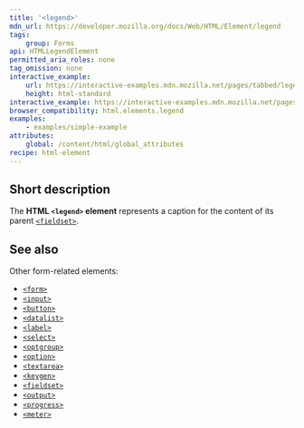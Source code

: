```yaml
---
title: '<legend>'
mdn_url: https://developer.mozilla.org/docs/Web/HTML/Element/legend
tags:
    group: Forms
api: HTMLLegendElement
permitted_aria_roles: none
tag_omission: none
interactive_example:
    url: https://interactive-examples.mdn.mozilla.net/pages/tabbed/legend.html
    height: html-standard
interactive_example: https://interactive-examples.mdn.mozilla.net/pages/tabbed/legend.html
browser_compatibility: html.elements.legend
examples:
    - examples/simple-example
attributes:
    global: /content/html/global_attributes
recipe: html-element
---
```


## Short description

The **HTML `<legend>` element** represents a caption for the content of
its parent [`<fieldset>`](/en-US/docs/Web/HTML/Element/fieldset).

## See also

Other form-related elements:

- [`<form>`](/en-US/docs/Web/HTML/Element/form)
- [`<input>`](/en-US/docs/Web/HTML/Element/input)
- [`<button>`](/en-US/docs/Web/HTML/Element/button)
- [`<datalist>`](/en-US/docs/Web/HTML/Element/datalist)
- [`<label>`](/en-US/docs/Web/HTML/Element/label)
- [`<select>`](/en-US/docs/Web/HTML/Element/select)
- [`<optgroup>`](/en-US/docs/Web/HTML/Element/optgroup)
- [`<option>`](/en-US/docs/Web/HTML/Element/option)
- [`<textarea>`](/en-US/docs/Web/HTML/Element/textarea)
- [`<keygen>`](/en-US/docs/Web/HTML/Element/keygen)
- [`<fieldset>`](/en-US/docs/Web/HTML/Element/fieldset)
- [`<output>`](/en-US/docs/Web/HTML/Element/output)
- [`<progress>`](/en-US/docs/Web/HTML/Element/progress)
- [`<meter>`](/en-US/docs/Web/HTML/Element/meter)
